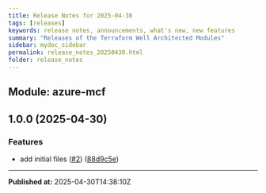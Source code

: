 ```yaml
---
title: Release Notes for 2025-04-30
tags: [releases]
keywords: release notes, announcements, what's new, new features
summary: "Releases of the Terraform Well Architected Modules"
sidebar: mydoc_sidebar
permalink: release_notes_20250430.html
folder: release_notes
---
```


## Module: azure-mcf
## 1.0.0 (2025-04-30)


### Features

* add initial files ([#2](https://github.com/CloudNationHQ/terraform-azure-mcf/releases/tag/v1.0.0)) ([88d9c5e](https://github.com/CloudNationHQ/terraform-azure-mcf/commit/88d9c5ec678de7513ac2e2d583a4ffe38959a0ad))

---

**Published at:** 2025-04-30T14:38:10Z

